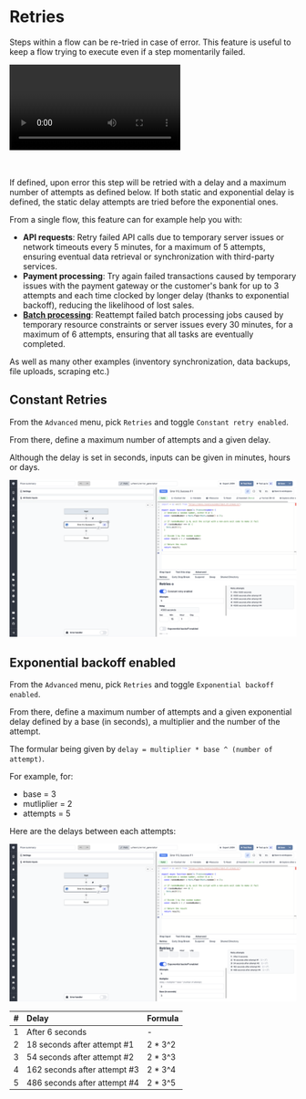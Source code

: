 # Retries

Steps within a flow can be re-tried in case of error. This feature is useful to keep a flow trying to execute even if a step momentarily failed.

<video
    className="border-2 rounded-xl object-cover w-full h-full dark:border-gray-800"
    autoPlay
    loop
    controls
    id="main-video"
    src="/videos/retries_example.mp4"
/>

<br/>

If defined, upon error this step will be retried with a delay and a maximum number of attempts as defined below. If both static and exponential delay is defined, the static delay attempts are tried before the exponential ones.

From a single flow, this feature can for example help you with:

- **API requests**: Retry failed API calls due to temporary server issues or network timeouts every 5 minutes, for a maximum of 5 attempts, ensuring eventual data retrieval or synchronization with third-party services.
- **Payment processing**: Try again failed transactions caused by temporary issues with the payment gateway or the customer's bank for up to 3 attempts and each time clocked by longer delay (thanks to exponential backoff), reducing the likelihood of lost sales.
- **[Batch processing](/blog/stantt-case-study)**: Reattempt failed batch processing jobs caused by temporary resource constraints or server issues every 30 minutes, for a maximum of 6 attempts, ensuring that all tasks are eventually completed.

As well as many other examples (inventory synchronization, data backups, file uploads, scraping etc.)

## Constant Retries

From the `Advanced` menu, pick `Retries` and toggle `Constant retry enabled`.

From there, define a maximum number of attempts and a given delay.

Although the delay is set in seconds, inputs can be given in minutes, hours or days.

![Constant Retries](../assets/flows/constant_retries.png.webp)

## Exponential backoff enabled

From the `Advanced` menu, pick `Retries` and toggle `Exponential backoff enabled`.

From there, define a maximum number of attempts and a given exponential delay defined by a base (in seconds), a multiplier and the number of the attempt.

The formular being given by `delay = multiplier * base ^ (number of attempt)`.

For example, for:

- base = 3
- mutliplier = 2
- attempts = 5

Here are the delays between each attempts:

![Exponential Delays](../assets/flows/exponential_delay.png.webp)

|   # | Delay                        | Formula  |
| --: | :--------------------------- | :------- |
|   1 | After 6 seconds              | -        |
|   2 | 18 seconds after attempt #1  | 2 \* 3^2 |
|   3 | 54 seconds after attempt #2  | 2 \* 3^3 |
|   4 | 162 seconds after attempt #3 | 2 \* 3^4 |
|   5 | 486 seconds after attempt #4 | 2 \* 3^5 |
